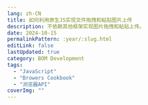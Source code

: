 ```yaml
---
lang: zh-CN
title: 如何利用原生JS实现文件拖拽和粘贴图片上传
description: 不依赖其他框架实现图片拖拽和粘贴上传。
date: 2024-10-15
permalinkPattern: :year/:slug.html
editLink: false
lastUpdated: true
category: BOM Development
tags:
  - "JavaScript"
  - "Browers Cookbook"
  - "浏览器API"
coverImg: ""
---
```

